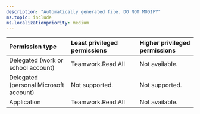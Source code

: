 ```yaml
---
description: "Automatically generated file. DO NOT MODIFY"
ms.topic: include
ms.localizationpriority: medium
---
```


|Permission type|Least privileged permissions|Higher privileged permissions|
|:---|:---|:---|
|Delegated (work or school account)|Teamwork.Read.All|Not available.|
|Delegated (personal Microsoft account)|Not supported.|Not supported.|
|Application|Teamwork.Read.All|Not available.|

